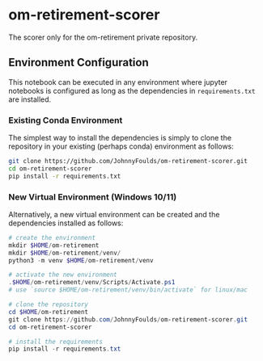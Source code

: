 # om-retirement-scorer

The scorer only for the om-retirement private repository.

## Environment Configuration

This notebook can be executed in any environment where jupyter notebooks is configured as long as the dependencies in `requirements.txt` are installed.

### Existing Conda Environment

The simplest way to install the dependencies is simply to clone the repository in your existing (perhaps conda) environment as follows:

```bash
git clone https://github.com/JohnnyFoulds/om-retirement-scorer.git
cd om-retirement-scorer
pip install -r requirements.txt
```

### New Virtual Environment (Windows 10/11)

Alternatively, a new virtual environment can be created and the dependencies installed as follows:

```powershell
# create the environment
mkdir $HOME/om-retirement
mkdir $HOME/om-retirement/venv/
python3 -m venv $HOME/om-retirement/venv

# activate the new environment
.$HOME/om-retirement/venv/Scripts/Activate.ps1 
# use `source $HOME/om-retirement/venv/bin/activate` for linux/mac

# clone the repository
cd $HOME/om-retirement
git clone https://github.com/JohnnyFoulds/om-retirement-scorer.git
cd om-retirement-scorer

# install the requirements
pip install -r requirements.txt
```
